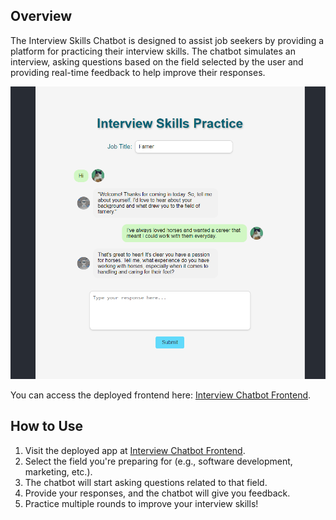 ## Overview

The Interview Skills Chatbot is designed to assist job seekers by providing a platform for practicing their interview skills. The chatbot simulates an interview, asking questions based on the field selected by the user and providing real-time feedback to help improve their responses.

<div align="center">
  <img src="./public/example.png" alt="Interview Chatbot Example" width="600"/>
</div>

You can access the deployed frontend here: [Interview Chatbot Frontend](https://sarahc233.github.io/Interview-Chatbot-Frontend/).

## How to Use

1. Visit the deployed app at [Interview Chatbot Frontend](https://sarahc233.github.io/Interview-Chatbot-Frontend/).
2. Select the field you're preparing for (e.g., software development, marketing, etc.).
3. The chatbot will start asking questions related to that field.
4. Provide your responses, and the chatbot will give you feedback.
5. Practice multiple rounds to improve your interview skills!

